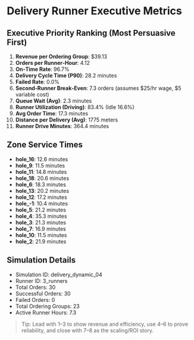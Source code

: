 # Delivery Runner Executive Metrics

## Executive Priority Ranking (Most Persuasive First)
1. **Revenue per Ordering Group**: $39.13
2. **Orders per Runner‑Hour**: 4.12
3. **On‑Time Rate**: 96.7%
4. **Delivery Cycle Time (P90)**: 28.2 minutes
5. **Failed Rate**: 0.0%
6. **Second‑Runner Break‑Even**: 7.3 orders (assumes $25/hr wage, $5 variable cost)
7. **Queue Wait (Avg)**: 2.3 minutes
8. **Runner Utilization (Driving)**: 83.4% (Idle 16.6%)
9. **Avg Order Time**: 17.3 minutes
10. **Distance per Delivery (Avg)**: 1775 meters
11. **Runner Drive Minutes**: 364.4 minutes

## Zone Service Times
- **hole_16**: 12.6 minutes
- **hole_9**: 11.5 minutes
- **hole_11**: 14.8 minutes
- **hole_18**: 20.6 minutes
- **hole_6**: 18.3 minutes
- **hole_13**: 20.2 minutes
- **hole_12**: 17.2 minutes
- **hole_-1**: 10.4 minutes
- **hole_5**: 21.2 minutes
- **hole_4**: 35.3 minutes
- **hole_3**: 21.3 minutes
- **hole_7**: 16.9 minutes
- **hole_10**: 11.5 minutes
- **hole_2**: 21.9 minutes


## Simulation Details
- Simulation ID: delivery_dynamic_04
- Runner ID: 3_runners
- Total Orders: 30
- Successful Orders: 30
- Failed Orders: 0
- Total Ordering Groups: 23
- Active Runner Hours: 7.3

> Tip: Lead with 1–3 to show revenue and efficiency, use 4–6 to prove reliability, and close with 7–8 as the scaling/ROI story.
